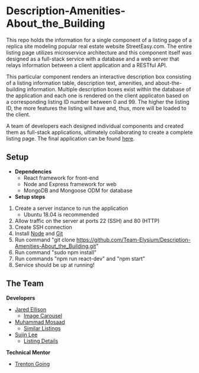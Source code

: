 # Description-Amenities-About_the_Building

  This repo holds the information for a single component of a listing page of a replica site modeling popular real estate website StreetEasy.com. The entire listing page utilizes microservice architecture and this component itself was designed as a full-stack service with a database and a web server that relays information between a client application and a RESTful API.

  This particular component renders an interactive description box consisting of a listing information table, description text, amenities, and about-the-building information. Multiple description boxes exist within the database of the application and each one is rendered on the client applicaton based on a corresponding listing ID number between 0 and 99. The higher the listing ID, the more features the listing will have and, thus, more will be loaded to the client. 

  A team of developers each designed individual components and created them as full-stack applications, ultimately collaborating to create a complete listing page. The final application can be found [here](https://github.com/Team-Elysium/real-estate-listing-page).

## Setup
- **Dependencies**
  - React framework for front-end
  - Node and Express framework for web
  - MongoDB and Mongoose ODM for database
- **Setup steps**
 1) Create a server instance to run the application
     - Ubuntu 18.04 is recommended 
 2) Allow traffic on the server at ports 22 (SSH) and 80 (HTTP)
 3) Create SSH connection
 3) Install [Node](https://www.digitalocean.com/community/tutorials/how-to-install-node-js-on-ubuntu-16-04) and [Git](https://www.digitalocean.com/community/tutorials/how-to-install-git-on-ubuntu-18-04) 
 4) Run command "git clone https://github.com/Team-Elysium/Description-Amenities-About_the_Building.git"
 5) Run command "sudo npm install"
 6) Run commands "npm run react-dev" and "npm start" 
 7) Service should be up at running!
  

## The Team 
**Developers**
- [Jared Ellison](https://github.com/jaredellison) 
  - [Image Carousel](https://github.com/Team-Elysium/image-carousel-component)
- [Muhammad Mosaad](https://github.com/mowithafro) 
  - [Similar Listings](https://github.com/Team-Elysium/Similar-Listings-Recommendations)
- [Sujin Lee](https://github.com/slee1016)         
  - [Listing Details](https://github.com/Team-Elysium/listing-details)

**Technical Mentor**
- [Trenton Going](https://github.com/trentgoing)
